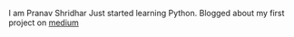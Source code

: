 I am Pranav Shridhar 
Just started learning Python. Blogged about my first project on [medium](https://medium.com/@8shridhar8/my-first-python-project-converting-a-disorganized-text-file-into-a-neatly-structured-csv-file-21f4c6af502d)